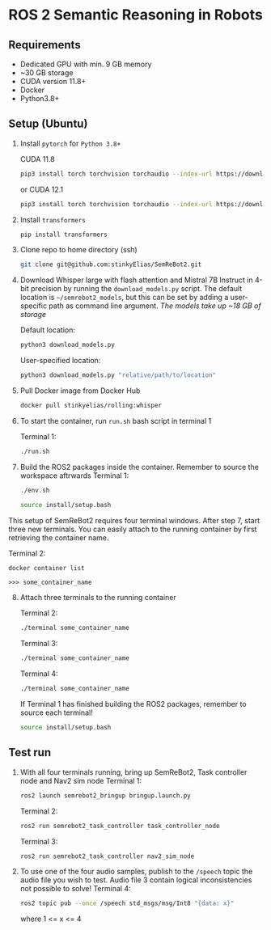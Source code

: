 # ROS 2 Semantic Reasoning in Robots

## Requirements
- Dedicated GPU with min. 9 GB memory
- ~30 GB storage
- CUDA version 11.8+
- Docker
- Python3.8+

## Setup (Ubuntu)
1. Install `pytorch` for `Python 3.8+`
    
    CUDA 11.8
    ```bash
    pip3 install torch torchvision torchaudio --index-url https://download.pytorch.org/whl/cu118
    ```
    or CUDA 12.1
    ```bash
    pip3 install torch torchvision torchaudio --index-url https://download.pytorch.org/whl/cu121
    ```
2. Install `transformers`
    ```bash
    pip install transformers
    ```

3. Clone repo to home directory (ssh)
    ```bash
    git clone git@github.com:stinkyElias/SemReBot2.git
    ```

4. Download Whisper large with flash attention and Mistral 7B Instruct in 4-bit precision by running the `download_models.py` script. The default location is `~/semrebot2_models`, but this can be set by adding a user-specific path as command line argument. _The models take up ~18 GB of storage_

    Default location:
    ```bash
    python3 download_models.py
    ```
    User-specified location:
    ```bash
    python3 download_models.py "relative/path/to/location"
    ```

5. Pull Docker image from Docker Hub
    ```bash
    docker pull stinkyelias/rolling:whisper
    ```

6. To start the container, run `run.sh` bash script in terminal 1
    
    Terminal 1:
    ```bash
    ./run.sh
    ```

7. Build the ROS2 packages inside the container. Remember to source the workspace aftrwards
    Terminal 1:
    ```bash
    ./env.sh
    ```
    ```bash
    source install/setup.bash
    ```

This setup of SemReBot2 requires four terminal windows. After step 7, start three new terminals. You can easily attach to the running container by first retrieving the container name.

Terminal 2:
```bash
docker container list
```
`>>> some_container_name`

8. Attach three terminals to the running container
    
    Terminal 2:
    ```bash
    ./terminal some_container_name
    ```
    Terminal 3:
    ```bash
    ./terminal some_container_name
    ```
    Terminal 4:
    ```bash
    ./terminal some_container_name
    ```
    If Terminal 1 has finished building the ROS2 packages, remember to source each terminal!
    ```bash
    source install/setup.bash
    ```
## Test run
1. With all four terminals running, bring up SemReBot2, Task controller node and Nav2 sim node
    Terminal 1:
    ```bash
    ros2 launch semrebot2_bringup bringup.launch.py
    ```
    Terminal 2:
    ```bash
    ros2 run semrebot2_task_controller task_controller_node
    ```
    Terminal 3:
    ```bash
    ros2 run semrebot2_task_controller nav2_sim_node
    ```
2. To use one of the four audio samples, publish to the `/speech` topic the audio file you wish to test. Audio file 3 contain logical inconsistencies not possible to solve!
    Terminal 4:
    ```bash
    ros2 topic pub --once /speech std_msgs/msg/Int8 "{data: x}"
    ```
    where 1 <= x <= 4

